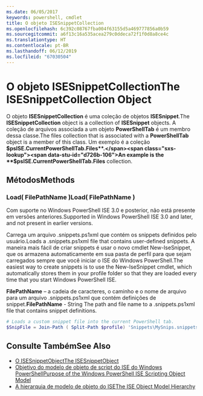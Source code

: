 ```yaml
---
ms.date: 06/05/2017
keywords: powershell, cmdlet
title: O objeto ISESnippetCollection
ms.openlocfilehash: 6c392c08767fba004f63155d5a469777856a0b59
ms.sourcegitcommit: a6f13c16a535acea279c0ddeca72f1f0d8a8ce4c
ms.translationtype: HT
ms.contentlocale: pt-BR
ms.lasthandoff: 06/12/2019
ms.locfileid: "67030504"
---
```

# <a name="the-isesnippetcollection-object"></a><span data-ttu-id="d726b-103">O objeto ISESnippetCollection</span><span class="sxs-lookup"><span data-stu-id="d726b-103">The ISESnippetCollection Object</span></span>

<span data-ttu-id="d726b-104">O objeto **ISESnippetCollection** é uma coleção de objetos **ISESnippet**.</span><span class="sxs-lookup"><span data-stu-id="d726b-104">The **ISESnippetCollection** object is a collection of **ISESnippet** objects.</span></span> <span data-ttu-id="d726b-105">A coleção de arquivos associada a um objeto **PowerShellTab** é um membro dessa classe.</span><span class="sxs-lookup"><span data-stu-id="d726b-105">The files collection that is associated with a **PowerShellTab** object is a member of this class.</span></span> <span data-ttu-id="d726b-106">Um exemplo é a coleção **$psISE.CurrentPowerShellTab.Files**.</span><span class="sxs-lookup"><span data-stu-id="d726b-106">An example is the **$psISE.CurrentPowerShellTab.Files** collection.</span></span>

## <a name="methods"></a><span data-ttu-id="d726b-107">Métodos</span><span class="sxs-lookup"><span data-stu-id="d726b-107">Methods</span></span>

### <a name="load-filepathname-"></a><span data-ttu-id="d726b-108">Load\( FilePathName \)</span><span class="sxs-lookup"><span data-stu-id="d726b-108">Load\( FilePathName \)</span></span>

<span data-ttu-id="d726b-109">Com suporte no Windows PowerShell ISE 3.0 e posterior, não está presente em versões anteriores.</span><span class="sxs-lookup"><span data-stu-id="d726b-109">Supported in Windows PowerShell ISE 3.0 and later, and not present in earlier versions.</span></span>

<span data-ttu-id="d726b-110">Carrega um arquivo .snippets.ps1xml que contém os snippets definidos pelo usuário.</span><span class="sxs-lookup"><span data-stu-id="d726b-110">Loads a .snippets.ps1xml file that contains user-defined snippets.</span></span> <span data-ttu-id="d726b-111">A maneira mais fácil de criar snippets é usar o novo cmdlet New-IseSnippet, que os armazena automaticamente em sua pasta de perfil para que sejam carregados sempre que você iniciar o ISE do Windows PowerShell.</span><span class="sxs-lookup"><span data-stu-id="d726b-111">The easiest way to create snippets is to use the New-IseSnippet cmdlet, which automatically stores them in your profile folder so that they are loaded every time that you start Windows PowerShell ISE.</span></span>

<span data-ttu-id="d726b-112">**FilePathName** – a cadeia de caracteres, o caminho e o nome de arquivo para um arquivo .snippets.ps1xml que contém definições de snippet.</span><span class="sxs-lookup"><span data-stu-id="d726b-112">**FilePathName** - String The path and file name to a .snippets.ps1xml file that contains snippet definitions.</span></span>

```powershell
# Loads a custom snippet file into the current PowerShell tab.
$SnipFile = Join-Path ( Split-Path $profile) 'Snippets\MySnips.snippets.ps1xml' $psISE.CurrentPowerShellTab.Snippets.Add($SnipPath)
```

## <a name="see-also"></a><span data-ttu-id="d726b-113">Consulte Também</span><span class="sxs-lookup"><span data-stu-id="d726b-113">See Also</span></span>

- [<span data-ttu-id="d726b-114">O ISESnippetObject</span><span class="sxs-lookup"><span data-stu-id="d726b-114">The ISESnippetObject</span></span>](The-ISESnippetObject.md)
- [<span data-ttu-id="d726b-115">Objetivo do modelo de objeto de script do ISE do Windows PowerShell</span><span class="sxs-lookup"><span data-stu-id="d726b-115">Purpose of the Windows PowerShell ISE Scripting Object Model</span></span>](Purpose-of-the-Windows-PowerShell-ISE-Scripting-Object-Model.md)
- [<span data-ttu-id="d726b-116">A hierarquia de modelo de objeto do ISE</span><span class="sxs-lookup"><span data-stu-id="d726b-116">The ISE Object Model Hierarchy</span></span>](The-ISE-Object-Model-Hierarchy.md)
